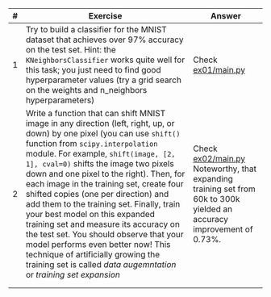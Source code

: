 | #   | Exercise                                                                                                                                                                                                                                                                                                                                                                                                                                                                                                                                                                                                                                                                                           | Answer                                                                                                                                |
| --- | -------------------------------------------------------------------------------------------------------------------------------------------------------------------------------------------------------------------------------------------------------------------------------------------------------------------------------------------------------------------------------------------------------------------------------------------------------------------------------------------------------------------------------------------------------------------------------------------------------------------------------------------------------------------------------------------------- | ------------------------------------------------------------------------------------------------------------------------------------- |
| 1   | Try to build a classifier for the MNIST dataset that achieves over 97% accuracy on the test set. Hint: the `KNeighborsClassifier` works quite well for this task; you just need to find good hyperparameter values (try a grid search on the weights and n_neighbors hyperparameters)                                                                                                                                                                                                                                                                                                                                                                                                              | Check [ex01/main.py](ex01/main.py)                                                                                                    |
| 2   | Write a function that can shift MNIST image in any direction (left, right, up, or down) by one pixel (you can use `shift()` function from `scipy.interpolation` module. For example, `shift(image, [2, 1], cval=0)` shifts the image two pixels down and one pixel to the right). Then, for each image in the training set, create four shifted copies (one per direction) and add them to the training set. Finally, train your best model on this expanded training set and measure its accuracy on the test set. You should observe that your model performs even better now! This technique of artificially growing the training set is called _data augemntation_ or _training set expansion_ | Check [ex02/main.py](ex02/main.py) Noteworthy, that expanding training set from 60k to 300k yielded an accuracy improvement of 0.73%. |
|     |                                                                                                                                                                                                                                                                                                                                                                                                                                                                                                                                                                                                                                                                                                    |                                                                                                                                       |
|     |                                                                                                                                                                                                                                                                                                                                                                                                                                                                                                                                                                                                                                                                                                    |                                                                                                                                       |